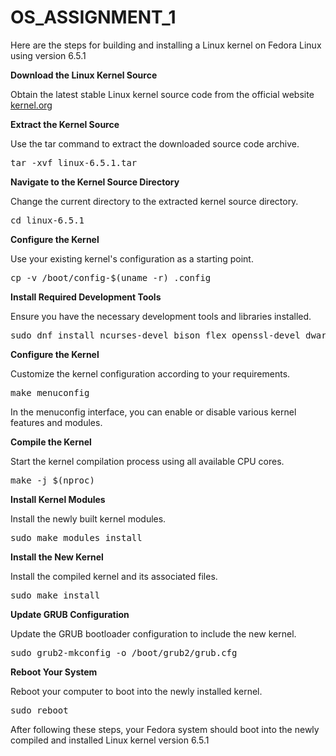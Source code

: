 # OS_ASSIGNMENT_1

Here are the steps for building and installing a Linux kernel on Fedora Linux using version 6.5.1

**Download the Linux Kernel Source**

Obtain the latest stable Linux kernel source code from the official website [kernel.org](kernel.org "kernel.org")

**Extract the Kernel Source**

Use the tar command to extract the downloaded source code archive.

<pre>tar -xvf linux-6.5.1.tar</pre>	

**Navigate to the Kernel Source Directory**

Change the current directory to the extracted kernel source directory.

<pre>cd linux-6.5.1</pre>

**Configure the Kernel**

Use your existing kernel's configuration as a starting point.

<pre>cp -v /boot/config-$(uname -r) .config</pre>

**Install Required Development Tools**

Ensure you have the necessary development tools and libraries installed.

<pre>sudo dnf install ncurses-devel bison flex openssl-devel dwarves</pre>

**Configure the Kernel**

Customize the kernel configuration according to your requirements.

<pre>make menuconfig</pre>

In the menuconfig interface, you can enable or disable various kernel features and modules.

**Compile the Kernel**

Start the kernel compilation process using all available CPU cores.

<pre>make -j $(nproc)</pre>	

**Install Kernel Modules**

Install the newly built kernel modules.

<pre>sudo make modules_install</pre>

**Install the New Kernel**

Install the compiled kernel and its associated files.

<pre>sudo make install</pre>

**Update GRUB Configuration**

Update the GRUB bootloader configuration to include the new kernel.

<pre>sudo grub2-mkconfig -o /boot/grub2/grub.cfg</pre>

**Reboot Your System**

Reboot your computer to boot into the newly installed kernel.

<pre>sudo reboot</pre>	

After following these steps, your Fedora system should boot into the newly compiled and installed Linux kernel version 6.5.1
